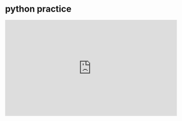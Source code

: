 # python practice

<iframe width="560" height="315" src="https://www.youtube.com/embed/ix9cRaBkVe0" frameborder="0" allowfullscreen></iframe>
